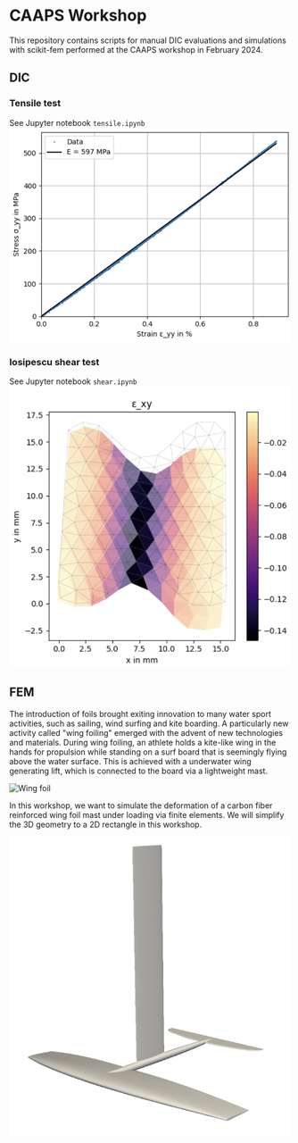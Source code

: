 # CAAPS Workshop
This repository contains scripts for manual DIC evaluations and simulations with scikit-fem performed at the CAAPS workshop in February 2024.

## DIC
### Tensile test 
See Jupyter notebook `tensile.ipynb`
![Tensile](/docs/tensile_stress_strain.png)


### Iosipescu shear test 
See Jupyter notebook `shear.ipynb`
![Iosipescu](/docs/Iosipescu.png)

## FEM 
The introduction of foils brought exiting innovation to many water sport activities, such as sailing, wind surfing and kite boarding. A particularly new activity called "wing foiling" emerged with the advent of new technologies and materials. During wing foiling, an athlete holds a kite-like wing in the hands for propulsion while standing on a surf board that is seemingly flying above the water surface. This is achieved with a underwater wing generating lift, which is connected to the board via a lightweight mast. 


![Wing foil](https://www.kingofwatersports.com/dam/jcr:ecf639a7-8247-4df5-85ef-8d003d0ccbcf/wing-foil-guide-3.jpg)


In this workshop, we want to simulate the deformation of a carbon fiber reinforced wing foil mast under loading via finite elements. We will simplify the 3D geometry to a 2D rectangle in this workshop.

![Foil model](./docs/foil.png)